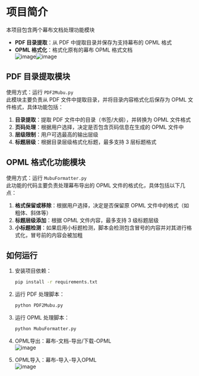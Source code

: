 # 项目简介
本项目包含两个幕布文档处理功能模块
- **PDF 目录提取**：从 PDF 中提取目录并保存为支持幕布的 OPML 格式  
- **OPML 格式化**：格式化原有的幕布 OPML 格式文档  
![image](https://github.com/user-attachments/assets/02e81fd7-077d-4a11-9f68-fb62163e6940)![image](https://github.com/user-attachments/assets/66b37c6a-63a4-4b2a-8279-1c81c87e7470)

## PDF 目录提取模块
使用方式：运行 `PDF2Mubu.py`  
此模块主要负责从 PDF 文件中提取目录，并将目录内容格式化后保存为 OPML 文件格式，具体功能包括：
1. **目录提取**：提取 PDF 文件中的目录（书签/大纲），并转换为 OPML 文件格式
2. **页码处理**：根据用户选择，决定是否包含页码信息在生成的 OPML 文件中
3. **层级限制**：用户可选最高的输出层级
3. **标题层级**：根据目录层级格式化标题，最多支持 3 层标题格式

## OPML 格式化功能模块
使用方式：运行 `MubuFormatter.py`  
此功能的代码主要负责处理幕布导出的 OPML 文件的格式化，具体包括以下几点：
1. **格式保留或移除**：根据用户选择，决定是否保留原 OPML 文件中的格式（如粗体、斜体等）
2. **标题层级添加**：根据 OPML 文件内容，最多支持 3 级标题层级
3. **小标题检测**：如果启用小标题检测，脚本会检测包含冒号的内容并对其进行格式化，冒号前的内容会被加粗

## 如何运行
1. 安装项目依赖：
    ```bash
    pip install -r requirements.txt
    ```
2. 运行 PDF 处理脚本：

    ```bash
    python PDF2Mubu.py
    ```
3. 运行 OPML 处理脚本：

    ```bash
    python MubuFormatter.py
    ```
4. OPML导出：幕布-文档-导出/下载-OPML  
![image](https://github.com/user-attachments/assets/cc21bc2c-7a7f-4491-b3da-dcea9f29bdd3)
5. OPML导入：幕布-导入-导入OPML  
![image](https://github.com/user-attachments/assets/e5531089-48f4-4b34-8b42-a272b5762391)
